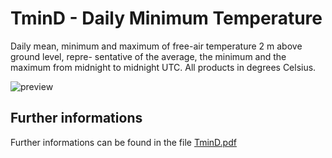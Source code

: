 # TminD - Daily Minimum Temperature

Daily mean, minimum and maximum of free-air temperature 2 m above ground level, repre-
sentative of the average, the minimum and the maximum from midnight to midnight UTC. All 
products in degrees Celsius.

![preview](${base_url}/meteosuise/Temperature/TminD/TminD.png)

## Further informations
Further informations can be found in the file [TminD.pdf](${base_url}/meteosuise/Temperature/TminD/TminD.pdf)

